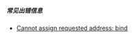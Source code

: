 ##### 常见出错信息
- [Cannot assign requested address: bind](error_Cannot_assign_requested_address_bind.md)


